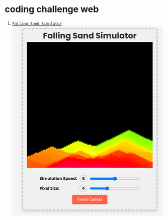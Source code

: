 # coding challenge web

1. [`Falling Sand Simulator`](faliing_sand_simulator/)  
![Falling Sand Simulator Screenshot](faliing_sand_simulator/assets/screenshot.png)
